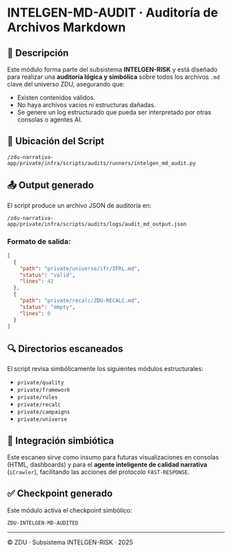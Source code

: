 
# INTELGEN-MD-AUDIT · Auditoría de Archivos Markdown

## 🧱 Descripción

Este módulo forma parte del subsistema **INTELGEN-RISK** y está diseñado para realizar una **auditoría lógica y simbólica** sobre todos los archivos `.md` clave del universo ZDU, asegurando que:

- Existen contenidos válidos.
- No haya archivos vacíos ni estructuras dañadas.
- Se genere un log estructurado que pueda ser interpretado por otras consolas o agentes AI.

## 📌 Ubicación del Script

```
/zdu-narrativa-app/private/infra/scripts/audits/runners/intelgen_md_audit.py
```

## 📤 Output generado

El script produce un archivo JSON de auditoría en:

```
/zdu-narrativa-app/private/infra/scripts/audits/logs/audit_md_output.json
```

### Formato de salida:
```json
[
  {
    "path": "private/universe/ifr/IFRL.md",
    "status": "valid",
    "lines": 42
  },
  {
    "path": "private/recalc/ZDU-RECALC.md",
    "status": "empty",
    "lines": 0
  }
]
```

## 🔍 Directorios escaneados

El script revisa simbólicamente los siguientes módulos estructurales:

- `private/quality`
- `private/framework`
- `private/rules`
- `private/recalc`
- `private/campaigns`
- `private/universe`

## 🧠 Integración simbiótica

Este escaneo sirve como insumo para futuras visualizaciones en consolas (HTML, dashboards) y para el **agente inteligente de calidad narrativa** (`iCrawler`), facilitando las acciones del protocolo `FAST-RESPONSE`.

## ✅ Checkpoint generado

Este módulo activa el checkpoint simbólico:

```
ZDU‑INTELGEN‑MD‑AUDITED
```

---

© ZDU · Subsistema INTELGEN-RISK · 2025
